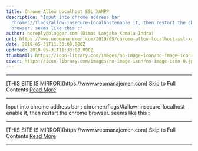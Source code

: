```yaml
---
title: Chrome Allow Localhost SSL XAMPP
description: "Input into chrome address bar
  chrome://flags/allow-insecure-localhostenable it, then restart the chrome
  browser. seems like this :"
author: noreply@blogger.com (Dimas Lanjaka Kumala Indra)
url: https://www.webmanajemen.com/2019/05/chrome-allow-localhost-ssl-xampp_31.html
date: 2019-05-31T11:33:00.000Z
updated: 2019-05-31T11:33:00.000Z
thumbnail: https://icon-library.com/images/no-image-icon/no-image-icon-0.jpg
cover: https://icon-library.com/images/no-image-icon/no-image-icon-0.jpg
---
```


<hr/> [THIS SITE IS MIRROR](https://www.webmanajemen.com) Skip to Full Contents <a href="https://www.webmanajemen.com/2019/05/chrome-allow-localhost-ssl-xampp_31.html" rel="follow" class="button" id="read-more">Read More</a> <hr/> Input into chrome address bar :
chrome://flags/#allow-insecure-localhost
enable it, then restart the chrome browser. seems like this : <hr/> [THIS SITE IS MIRROR](https://www.webmanajemen.com) Skip to Full Contents <a href="https://www.webmanajemen.com/2019/05/chrome-allow-localhost-ssl-xampp_31.html" rel="follow" class="button" id="read-more">Read More</a> <hr/>